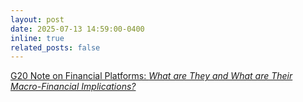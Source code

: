 ```yaml
---
layout: post
date: 2025-07-13 14:59:00-0400
inline: true
related_posts: false
---
```


[G20 Note on Financial Platforms: *What are They and What are Their Macro-Financial Implications?*](https://www.imf.org/-/media/Files/Research/imf-and-g20/2024/g20-report-2024-financial-platforms-macrofinancial-implications-imf-oct2024-final-board-publish.ashx)